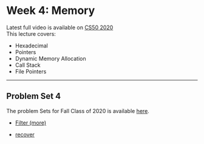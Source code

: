 # Week 4: Memory

Latest full video is available on [CS50 2020](https://cs50.harvard.edu/x/2020/weeks/4/)  
This lecture covers:  

- Hexadecimal
- Pointers
- Dynamic Memory Allocation
- Call Stack
- File Pointers

***

## Problem Set 4

The problem Sets for Fall Class of 2020 is available [here](https://cs50.harvard.edu/x/2020/psets/3/).  

- [Filter (more)](https://cs50.harvard.edu/x/2020/psets/4/filter/more/)

- [recover](https://cs50.harvard.edu/x/2020/psets/4/recover/)
